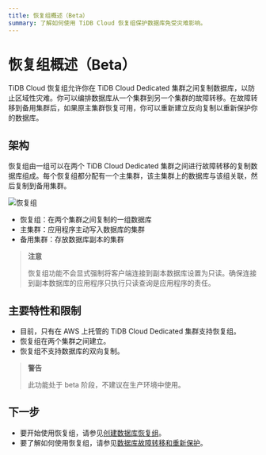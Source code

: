 ```yaml
---
title: 恢复组概述（Beta）
summary: 了解如何使用 TiDB Cloud 恢复组保护数据库免受灾难影响。
---
```


# 恢复组概述（Beta）

TiDB Cloud 恢复组允许你在 TiDB Cloud Dedicated 集群之间复制数据库，以防止区域性灾难。你可以编排数据库从一个集群到另一个集群的故障转移。在故障转移到备用集群后，如果原主集群恢复可用，你可以重新建立反向复制以重新保护你的数据库。

## 架构

恢复组由一组可以在两个 TiDB Cloud Dedicated 集群之间进行故障转移的复制数据库组成。每个恢复组都分配有一个主集群，该主集群上的数据库与该组关联，然后复制到备用集群。

![恢复组](https://docs-download.pingcap.com/media/images/docs/tidb-cloud/recovery-group/recovery-group-overview.png)

- 恢复组：在两个集群之间复制的一组数据库
- 主集群：应用程序主动写入数据库的集群
- 备用集群：存放数据库副本的集群

> **注意**
>
> 恢复组功能不会显式强制将客户端连接到副本数据库设置为只读。确保连接到副本数据库的应用程序只执行只读查询是应用程序的责任。

## 主要特性和限制

- 目前，只有在 AWS 上托管的 TiDB Cloud Dedicated 集群支持恢复组。
- 恢复组在两个集群之间建立。
- 恢复组不支持数据库的双向复制。

> **警告**
>
> 此功能处于 beta 阶段，不建议在生产环境中使用。

## 下一步

- 要开始使用恢复组，请参见[创建数据库恢复组](/tidb-cloud/recovery-group-get-started.md)。
- 要了解如何使用恢复组，请参见[数据库故障转移和重新保护](/tidb-cloud/recovery-group-failover.md)。
